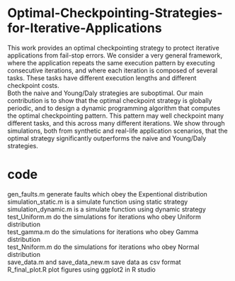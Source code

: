 # Optimal-Checkpointing-Strategies-for-Iterative-Applications
This work provides an optimal checkpointing strategy to protect iterative applications from fail-stop errors.
We consider a very general framework, where the application repeats the same execution pattern by executing consecutive iterations, and where each iteration is composed of several tasks.
These tasks have different execution lengths and different checkpoint costs.  
Both the naive and Young/Daly strategies are suboptimal.
Our main contribution is to show that the optimal checkpoint strategy is globally periodic, and to design a dynamic programming algorithm that computes the optimal checkpointing pattern. This pattern may well checkpoint many different tasks, and this across many different iterations. We show through simulations, both from synthetic and real-life application scenarios, that the optimal strategy significantly outperforms the naive and Young/Daly strategies.

# code
gen_faults.m generate faults which obey the Expentional distribution  
simulation_static.m is a simulate function using static strategy  
simulation_dynamic.m is a simulate function using dynamic strategy  
test_Uniform.m do the simulations for iterations who obey Uniform distribution  
test_gamma.m do the simulations for iterations who obey Gamma distribution  
test_Nniform.m do the simulations for iterations who obey Normal distribution  
save_data.m and save_data_new.m save data as csv format  
R_final_plot.R plot figures using ggplot2 in R studio  
